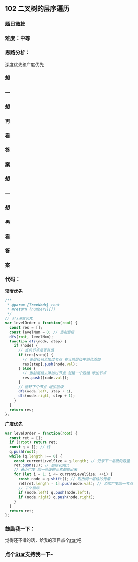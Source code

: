 ## 102 二叉树的层序遍历

### [题目链接](https://leetcode-cn.com/problems/kth-largest-element-in-an-array/)

### 难度：中等

### 思路分析：

深度优先和广度优先

### 想

### 一

### 想

### 再

### 看

### 答

### 案

### 想

### 一

### 想

### 再

### 看

### 答

### 案

### 代码：

**深度优先**:

```js
/**
 * @param {TreeNode} root
 * @return {number[][]}
 */
// dfs深度优先
var levelOrder = function(root) {
  const res = [];
  const levelNum = 0; // 当前层级
  dfs(root, levelNum);
  function dfs(node, step) {
    if (node) {
      // 当前节点是否有值
      if (res[step]) {
        // 该层级已添加过节点 在当前层级中继续添加
        res[step].push(node.val);
      } else {
        // 当前层级未添加过节点 创建一个数组 添加节点
        res.push([node.val]);
      }
      // 循环下个节点 增加层级
      dfs(node.left, step + 1);
      dfs(node.right, step + 1);
    }
  }
  return res;
};
```

**广度优先**:

```js
var levelOrder = function(root) {
  const ret = [];
  if (!root) return ret;
  const q = []; // 栈
  q.push(root);
  while (q.length !== 0) {
    const currentLevelSize = q.length; // 记录下一层级的数量
    ret.push([]); // 层级初始化
    // 遍历广度 同一层级的元素都取出来
    for (let i = 1; i <= currentLevelSize; ++i) {
      const node = q.shift(); // 取出同一层级的元素
      ret[ret.length - 1].push(node.val); // 添加广度同一节点
      // 下个层级
      if (node.left) q.push(node.left);
      if (node.right) q.push(node.right);
    }
  }
  return ret;
};
```

### 鼓励我一下：

觉得还不错的话，给我的项目点个[star](https://github.com/OBKoro1/Brush_algorithm)吧
<!-- 特殊字符串：用于修改/删除markdown的结尾提示语-OBKoro1 -->
### 点个[Star](https://github.com/OBKoro1/Brush_algorithm)支持我一下~

